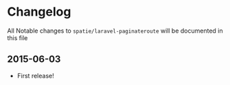 # Changelog

All Notable changes to `spatie/laravel-paginateroute` will be documented in this file

## 2015-06-03
- First release!
